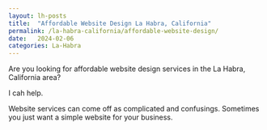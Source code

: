 ```yaml
---
layout: lh-posts
title:  "Affordable Website Design La Habra, California"
permalink: /la-habra-california/affordable-website-design/
date:   2024-02-06
categories: La-Habra
---
```


Are you looking for affordable website design services in the La Habra, California area? 

I cah help.

Website services can come off as complicated and confusings.  Sometimes you just want a simple website for your business.